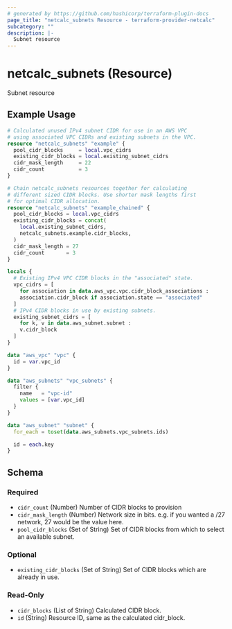 ```yaml
---
# generated by https://github.com/hashicorp/terraform-plugin-docs
page_title: "netcalc_subnets Resource - terraform-provider-netcalc"
subcategory: ""
description: |-
  Subnet resource
---
```


# netcalc_subnets (Resource)

Subnet resource

## Example Usage

```terraform
# Calculated unused IPv4 subnet CIDR for use in an AWS VPC
# using associated VPC CIDRs and existing subnets in the VPC.
resource "netcalc_subnets" "example" {
  pool_cidr_blocks     = local.vpc_cidrs
  existing_cidr_blocks = local.existing_subnet_cidrs
  cidr_mask_length     = 22
  cidr_count           = 3
}

# Chain netcalc_subnets resources together for calculating
# different sized CIDR blocks. Use shorter mask lengths first
# for optimal CIDR allocation.
resource "netcalc_subnets" "example_chained" {
  pool_cidr_blocks = local.vpc_cidrs
  existing_cidr_blocks = concat(
    local.existing_subnet_cidrs,
    netcalc_subnets.example.cidr_blocks,
  )
  cidr_mask_length = 27
  cidr_count       = 3
}

locals {
  # Existing IPv4 VPC CIDR blocks in the "associated" state.
  vpc_cidrs = [
    for association in data.aws_vpc.vpc.cidr_block_associations :
    association.cidr_block if association.state == "associated"
  ]
  # IPv4 CIDR blocks in use by existing subnets.
  existing_subnet_cidrs = [
    for k, v in data.aws_subnet.subnet :
    v.cidr_block
  ]
}

data "aws_vpc" "vpc" {
  id = var.vpc_id
}

data "aws_subnets" "vpc_subnets" {
  filter {
    name   = "vpc-id"
    values = [var.vpc_id]
  }
}

data "aws_subnet" "subnet" {
  for_each = toset(data.aws_subnets.vpc_subnets.ids)

  id = each.key
}
```

<!-- schema generated by tfplugindocs -->
## Schema

### Required

- `cidr_count` (Number) Number of CIDR blocks to provision
- `cidr_mask_length` (Number) Network size in bits. e.g. if you wanted a /27 network, 27 would be the value here.
- `pool_cidr_blocks` (Set of String) Set of CIDR blocks from which to select an available subnet.

### Optional

- `existing_cidr_blocks` (Set of String) Set of CIDR blocks which are already in use.

### Read-Only

- `cidr_blocks` (List of String) Calculated CIDR block.
- `id` (String) Resource ID, same as the calculated cidr_block.
